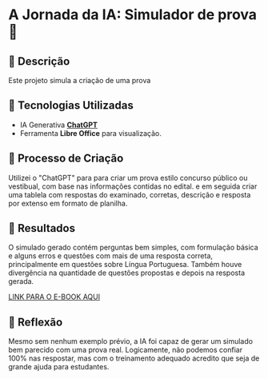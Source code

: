 
# A Jornada da IA: Simulador de prova 🌌

## 📒 Descrição
Este projeto simula a criação de uma prova 

## 🤖 Tecnologias Utilizadas
- IA Generativa **[ChatGPT](https://chat.openai.com)** 
- Ferramenta **Libre Office** para visualização.

## 🧐 Processo de Criação
Utilizei o "ChatGPT" para para criar um prova estilo concurso público ou vestibual, com base nas informações contidas no edital. e em seguida criar uma tablela com respostas do examinado, corretas, descrição e resposta por extenso em formato de planilha.


## 🚀 Resultados
O simulado gerado contém perguntas bem simples, com formulação básica e alguns erros e questões com mais de uma resposta correta, principalmente em questões sobre Língua Portuguesa. Também houve divergência na quantidade de questôes propostas e depois na resposta gerada.

[LINK PARA O E-BOOK AQUI]()

## 💭 Reflexão
Mesmo sem nenhum exemplo prévio, a IA foi capaz de gerar um simulado bem parecido com uma prova real. Logicamente, não podemos confiar 100% nas respostar, mas com o treinamento adequado acredito que seja de grande ajuda para estudantes.
